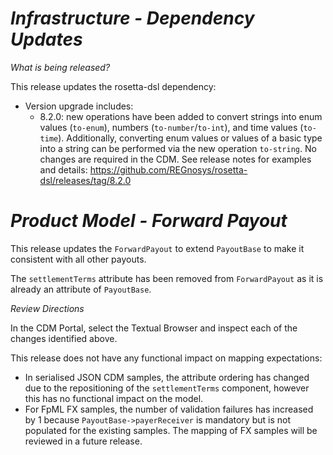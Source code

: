 # *Infrastructure - Dependency Updates*

_What is being released?_

This release updates the rosetta-dsl dependency:

- Version upgrade includes:
  - 8.2.0: new operations have been added to convert strings into enum values (`to-enum`), numbers (`to-number`/`to-int`), and time values (`to-time`). Additionally, converting enum values or values of a basic type into a string can be performed via the new operation `to-string`. No changes are required in the CDM. See release notes for examples and details: https://github.com/REGnosys/rosetta-dsl/releases/tag/8.2.0

# *Product Model - Forward Payout*

This release updates the `ForwardPayout` to extend `PayoutBase` to make it consistent with all other payouts.

The `settlementTerms` attribute has been removed from `ForwardPayout` as it is already an attribute of `PayoutBase`.

_Review Directions_

In the CDM Portal, select the Textual Browser and inspect each of the changes identified above.

This release does not have any functional impact on mapping expectations:

- In serialised JSON CDM samples, the attribute ordering has changed due to the repositioning of the `settlementTerms` component, however this has no functional impact on the model.
- For FpML FX samples, the number of validation failures has increased by 1 because `PayoutBase->payerReceiver` is mandatory but is not populated for the existing samples.  The mapping of FX samples will be reviewed in a future release.
